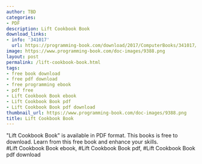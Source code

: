 ```yaml
---
author: TBD
categories:
- PDF
description: Lift Cookbook Book
download_links:
- info: '341017'
  url: https://programming-book.com/download/2017/ComputerBooks/341017/Lift Cookbook.pdf
image: https://www.programming-book.com/doc-images/9388.png
layout: post
permalink: /lift-cookbook-book.html
tags:
- free book download
- free pdf download
- free programming ebook
- pdf free
- Lift Cookbook Book ebook
- Lift Cookbook Book pdf
- Lift Cookbook Book pdf download
thumbnail_url: https://www.programming-book.com/doc-images/9388.png
title: Lift Cookbook Book
---
```


 
<div class="item-desc text-justify">
  "Lift Cookbook Book" is available in PDF format. This books is free to download. Learn from this free book and enhance your skills.
  <br>
  #Lift Cookbook Book ebook, #Lift Cookbook Book pdf, #Lift Cookbook Book pdf download
</div>